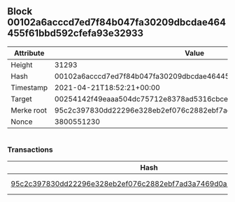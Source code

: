 ## Block 00102a6acccd7ed7f84b047fa30209dbcdae464455f61bbd592cfefa93e32933

Attribute | Value
--- | ---
Height | 31293
Hash | 00102a6acccd7ed7f84b047fa30209dbcdae464455f61bbd592cfefa93e32933
Timestamp | 2021-04-21T18:52:21+00:00
Target | 00254142f49eaaa504dc75712e8378ad5316cbcead634704b3734b6271167cc4
Merke root | 95c2c397830dd22296e328eb2ef076c2882ebf7ad3a7469d0a1481d8fa554d07
Nonce | 3800551230

```

```

### Transactions

Hash | Amount
--- | ---
[95c2c397830dd22296e328eb2ef076c2882ebf7ad3a7469d0a1481d8fa554d07](95c2c397830dd22296e328eb2ef076c2882ebf7ad3a7469d0a1481d8fa554d07.md) | 10.00000000 SKEPTI 
